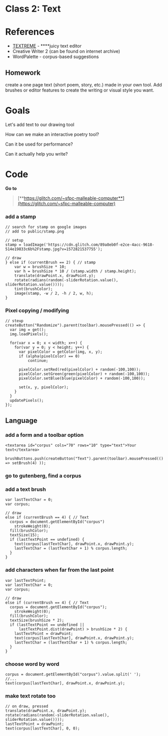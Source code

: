 # Class 2: Text

# References

- [TEXTREME](https://le-von.itch.io/textreme) -  ****juicy text editor
- Creative Writer 2 (can be found on internet archive)
- WordPalette - corpus-based suggestions

## Homework

create a one page text (short poem, story, etc.) made in your own tool. Add brushes or editor features to create the writing or visual style you want.

# Goals

Let's add text to our drawing tool

How can we make an interactive poetry tool?

Can it be used for performance?

Can it actually help you write?

# Code

**Go to** 

> [**https://glitch.com/~sfpc-malleable-computer**](https://glitch.com/~sfpc-malleable-computer)

### add a stamp

    // search for stamp on google images
    // add to public/stamp.png
    
    // setup
    stamp = loadImage('https://cdn.glitch.com/89a8eb0f-e2ce-4acc-9618-514e19833c6b%2Fstamp.jpg?v=1572821537755');
    
    // draw
    } else if (currentBrush == 2) { // stamp
    	var w = brushSize * 10;
    	var h = brushSize * 10 / (stamp.width / stamp.height);
    	translate(drawPoint.x, drawPoint.y);
    	rotate(radians(random(-sliderRotation.value(), sliderRotation.value())));
    	tint(brushColor);
    	image(stamp, -w / 2, -h / 2, w, h);
    }

### Pixel copying / modifying

    // steup
    createButton("Randomize").parent(toolbar).mousePressed(() => {
      var img = get();
      img.loadPixels();
      
      for(var x = 0; x < width; x++) {
        for(var y = 0; y < height; y++) {
          var pixelColor = getColor(img, x, y);
          if (alpha(pixelColor) == 0)
              continue;
          
          pixelColor.setRed(red(pixelColor) + random(-100,100));
          pixelColor.setGreen(green(pixelColor) + random(-100,100));
          pixelColor.setBlue(blue(pixelColor) + random(-100,100));
          
          set(x, y, pixelColor);
        }
      }
      updatePixels();
    });

## Language

### add a form and a toolbar option

    <textarea id="corpus" cols="70" rows="10" type="text">Your text</textarea>
    
    brushButtons.push(createButton("Text").parent(toolbar).mousePressed(() => setBrush(4) ));

### go to gutenberg, find a corpus

### add a text brush

    var lastTextChar = 0;
    var corpus;
    
    // draw
    else if (currentBrush == 4) { // Text
      corpus = document.getElementById("corpus")
    	strokeWeight(0);
      fill(brushColor);
      textSize(15);
      if (lastTextPoint == undefined) {
        text(corpus[lastTextChar], drawPoint.x, drawPoint.y);
        lastTextChar = (lastTextChar + 1) % corpus.length;
      }
    }

### add characters when far from the last point

    var lastTextPoint;
    var lastTextChar = 0;
    var corpus;
    
    // draw
    else if (currentBrush == 4) { // Text
      corpus = document.getElementById("corpus");
    	strokeWeight(0);
      fill(brushColor);
      textSize(brushSize * 2);
      if (lastTextPoint == undefined || 
          lastTextPoint.dist(drawPoint) > brushSize * 2) {
        lastTextPoint = drawPoint;
        text(corpus[lastTextChar], drawPoint.x, drawPoint.y);
        lastTextChar = (lastTextChar + 1) % corpus.length;
      }
    }

### choose word by word

    corpus = document.getElementById("corpus").value.split(' ');
    //...
    text(corpus[lastTextChar], drawPoint.x, drawPoint.y);

### make text rotate too

    // on draw, pressed
    translate(drawPoint.x, drawPoint.y);
    rotate(radians(random(-sliderRotation.value(), sliderRotation.value())));
    lastTextPoint = drawPoint;
    text(corpus[lastTextChar], 0, 0);
